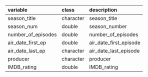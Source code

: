 |variable           |class     |description        |
|:------------------|:---------|:------------------|
|season_title       |character |season_title       |
|season_num         |double    |season_number         |
|number_of_episodes |double    |number_of_episodes |
|air_date_first_ep  |double    |air_date_first_episode  |
|air_date_last_ep   |character |air_date_last_episode   |
|producer           |character |producer           |
|IMDB_rating        |double    |IMDB_rating        |
